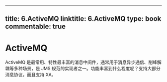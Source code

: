 
---
title: 6.ActiveMQ
linktitle: 6.ActiveMQ
type: book
commentable: true
---

# ActiveMQ

ActiveMQ 是最常用、特性最丰富的消息中间件，通常用于消息异步通信、削峰解耦等多种场景，是 JMS 规范的实现者之一。功能丰富到什么程度呢？支持大部分消息协议，而且支持 XA。

    